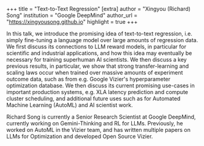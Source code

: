 +++
title = "Text-to-Text Regression"
[extra]
author = "Xingyou (Richard) Song"
institution = "Google DeepMind"
author_url = "https://xingyousong.github.io"
highlight = true
+++

In this talk, we introduce the promising idea of text-to-text regression, i.e. simply fine-tuning a language model over large amounts of regression data. We first discuss its connections to LLM reward models, in particular for scientific and industrial applications, and how this idea may eventually be necessary for training superhuman AI scientists. We then discuss a key previous results, in particular, we show that strong transfer-learning and scaling laws occur when trained over massive amounts of experiment outcome data, such as from e.g. Google Vizier's hyperparameter optimization database. We then discuss its current promising use-cases in important production systems, e.g. XLA latency prediction and compute cluster scheduling, and additional future uses such as for Automated Machine Learning (AutoML) and AI scientist work.

Richard Song is currently a Senior Research Scientist at Google DeepMind, currently working on Gemini-Thinking and RL for LLMs. Previously, he worked on AutoML in the Vizier team, and has written multiple papers on LLMs for Optimization and developed Open Source Vizier.